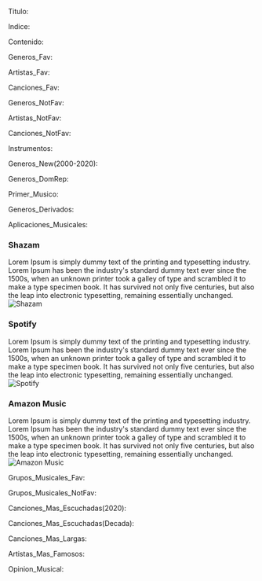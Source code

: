 Titulo: 



Indice:



Contenido:



Generos_Fav:



Artistas_Fav:



Canciones_Fav:



Generos_NotFav:



Artistas_NotFav:



Canciones_NotFav:



Instrumentos:



Generos_New(2000-2020):



Generos_DomRep:



Primer_Musico:



Generos_Derivados:



Aplicaciones_Musicales:
### Shazam
Lorem Ipsum is simply dummy text of the printing and typesetting industry. Lorem Ipsum has been the industry's standard dummy text ever since the 1500s, when an unknown printer took a galley of type and scrambled it to make a type specimen book. It has survived not only five centuries, but also the leap into electronic typesetting, remaining essentially unchanged.![Shazam](https://upload.wikimedia.org/wikipedia/commons/thumb/d/d2/Shazam_logo.svg/1200px-Shazam_logo.svg.png)

### Spotify
Lorem Ipsum is simply dummy text of the printing and typesetting industry. Lorem Ipsum has been the industry's standard dummy text ever since the 1500s, when an unknown printer took a galley of type and scrambled it to make a type specimen book. It has survived not only five centuries, but also the leap into electronic typesetting, remaining essentially unchanged. 
![Spotify](https://logos-world.net/wp-content/uploads/2020/09/Spotify-Logo.png)

### Amazon Music
Lorem Ipsum is simply dummy text of the printing and typesetting industry. Lorem Ipsum has been the industry's standard dummy text ever since the 1500s, when an unknown printer took a galley of type and scrambled it to make a type specimen book. It has survived not only five centuries, but also the leap into electronic typesetting, remaining essentially unchanged.
![Amazon Music](https://www.pngkey.com/png/full/59-591869_amazon-music-logos-amazon-logo-vector-transparent-amazon.png)


Grupos_Musicales_Fav:



Grupos_Musicales_NotFav:



Canciones_Mas_Escuchadas(2020):



Canciones_Mas_Escuchadas(Decada):



Canciones_Mas_Largas: 



Artistas_Mas_Famosos:



Opinion_Musical:
